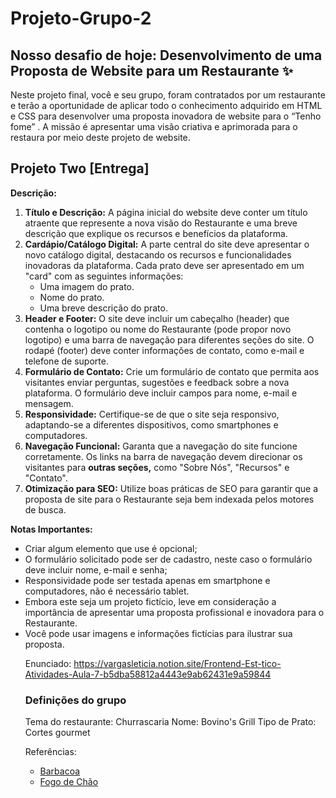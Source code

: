 # Projeto-Grupo-2

## Nosso desafio de hoje: **Desenvolvimento de uma Proposta de Website para um Restaurante** ✨

Neste projeto final, você e seu grupo, foram contratados por um restaurante e terão a oportunidade de aplicar todo o conhecimento adquirido em HTML e CSS para desenvolver uma proposta inovadora de website para o “Tenho fome” . A missão é apresentar uma visão criativa e aprimorada para o restaura por meio deste projeto de website.

## Projeto Two [Entrega]

**Descrição:**

1. **Título e Descrição:** A página inicial do website deve conter um título atraente que represente a nova visão do Restaurante  e uma breve descrição que explique os recursos e benefícios da plataforma.
2. **Cardápio/Catálogo Digital:** A parte central do site deve apresentar o novo catálogo digital, destacando os recursos e funcionalidades inovadoras da plataforma. Cada prato deve ser apresentado em um "card" com as seguintes informações:
    - Uma imagem do prato.
    - Nome do prato.
    - Uma breve descrição do prato.
3. **Header e Footer:** O site deve incluir um cabeçalho (header) que contenha o logotipo ou nome do Restaurante (pode propor novo logotipo) e uma barra de navegação para diferentes seções do site. O rodapé (footer) deve conter informações de contato, como e-mail e telefone de suporte.
4. **Formulário de Contato:** Crie um formulário de contato que permita aos visitantes enviar perguntas, sugestões e feedback sobre a nova plataforma. O formulário deve incluir campos para nome, e-mail e mensagem.
5. **Responsividade:** Certifique-se de que o site seja responsivo, adaptando-se a diferentes dispositivos, como smartphones e computadores.
6. **Navegação Funcional:** Garanta que a navegação do site funcione corretamente. Os links na barra de navegação devem direcionar os visitantes para **outras seções,** como "Sobre Nós", "Recursos" e "Contato".
7. **Otimização para SEO:** Utilize boas práticas de SEO para garantir que a proposta de site para o Restaurante seja bem indexada pelos motores de busca.

**Notas Importantes:**

- Criar algum elemento que use <table> é opcional;
- O formulário solicitado pode ser de cadastro, neste caso o formulário deve incluir nome, e-mail e senha;
- Responsividade pode ser testada apenas em smartphone e computadores, não é necessário tablet.
- Embora este seja um projeto fictício, leve em consideração a importância de apresentar uma proposta profissional e inovadora para o Restaurante.
- Você pode usar imagens e informações fictícias para ilustrar sua proposta.

Enunciado:
https://vargasleticia.notion.site/Frontend-Est-tico-Atividades-Aula-7-b5dba58812a4443e9ab62431e9a59844



### Definições do grupo

Tema do restaurante: Churrascaria
Nome: Bovino's Grill
Tipo de Prato: Cortes gourmet

Referências:
- [Barbacoa](https://barbacoa.com.br/)
- [Fogo de Chão](https://fogodechao.com.br/)
